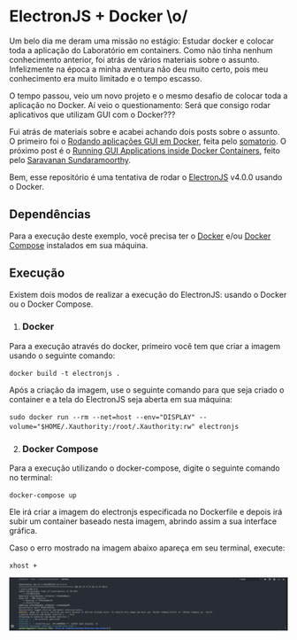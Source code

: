 # ElectronJS + Docker \o/

 Um belo dia me deram uma missão no estágio: Estudar docker e colocar toda a aplicação do Laboratório em containers. Como não tinha nenhum conhecimento anterior, foi atrás de vários materiais sobre o assunto. Infelizmente na época a minha aventura não deu muito certo, pois meu conhecimento era muito limitado e o tempo escasso. 
 
 O tempo passou, veio um novo projeto e o mesmo desafio de colocar toda a aplicação no Docker. Aí veio o questionamento: Será que consigo rodar aplicativos que utilizam GUI com o Docker???

 Fui atrás de materiais sobre e acabei achando dois posts sobre o assunto. O primeiro foi o [Rodando aplicações GUI em Docker](http://somatorio.org/pt-br/post/rodando-aplicacoes-gui-em-docker/), feita pelo [somatorio](https://github.com/somatorio).
 O próximo post é o [Running GUI Applications inside Docker Containers](https://medium.com/@SaravSun/running-gui-applications-inside-docker-containers-83d65c0db110), feito pelo [Saravanan Sundaramoorthy](https://medium.com/@SaravSun).

 Bem, esse repositório é uma tentativa de rodar o [ElectronJS](https://electronjs.org/) v4.0.0 usando o Docker.

## Dependências
Para a execução deste exemplo, você precisa ter o [Docker](https://www.docker.com/) e/ou [Docker Compose](https://docs.docker.com/compose/) instalados em sua máquina.

## Execução
Existem dois modos de realizar a execução do ElectronJS: usando o Docker ou o Docker Compose.

1. ### Docker
Para a execução através do docker, primeiro você tem que criar a imagem usando o seguinte comando: 

` docker build -t electronjs . `

Após a criação da imagem, use o seguinte comando para que seja criado o container e a tela do ElectronJS seja aberta em sua máquina:

` sudo docker run --rm --net=host --env="DISPLAY" --volume="$HOME/.Xauthority:/root/.Xauthority:rw" electronjs `

2. ### Docker Compose
Para a execução utilizando o docker-compose, digite o seguinte comando no terminal:

` docker-compose up `

Ele irá criar a imagem do electronjs especificada no Dockerfile e depois irá subir um container baseado nesta imagem, abrindo assim a sua interface gráfica.

Caso o erro mostrado na imagem abaixo apareça em seu terminal, execute:

`xhost + `

 ![alt text](https://github.com/ItaloBruno/Electron-com-docker/blob/master/img/terminal.png "Erro ao rodar com o docker compose")
